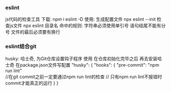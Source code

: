 ### eslint
js代码的检查工具
下载: npm i eslint -D
使用:
    生成配置文件 npx eslint --init
    检查js文件   npx eslint 目录名
    命中的规则:
        字符串必须使用单引号
        语句结尾不能有分号
        文件的最后必须要有换行
            
###  eslint结合git
husky: 哈士奇, 为Git仓库设置钩子程序
使用
    在仓库初始化完毕之后 再去安装哈士奇
    在package.json文件写配置
        "husky": {
            "hooks": {
                "pre-commit": "npm run lint"   
                //在git commit之前一定要通过npm run lint的检查
                // 只有npm run lint不报错时 commit才能真正的运行
            }
            }           